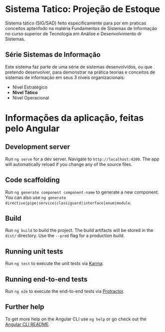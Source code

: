 # Sistema Tatico: **Projeção de Estoque**

Sistema tático (SIG/SAD) feito especificamente para por em praticas conceitos aptenfodo na matéria Fundamentos de Sistemas de Informação no curso superior de Tecnologia em Análise e Desenvolvimento dr Sistemas.

## Série **Sistemas de Informação**
Este sistema faz parte de uma série de sistemas desenvolvidos, ou que pretendo desenvolver, para demonstrar na prática teorias e conceitos de sistemas de informação em seus 3 niveis organizacionais:

- Nível Estratégico
- **Nivel Tático**
- Nivel Operacional


# Informações da aplicação, feitas pelo Angular

## Development server

Run `ng serve` for a dev server. Navigate to `http://localhost:4200`. The app will automatically reload if you change any of the source files.

## Code scaffolding

Run `ng generate component component-name` to generate a new component. You can also use `ng generate directive|pipe|service|class|guard|interface|enum|module`.

## Build

Run `ng build` to build the project. The build artifacts will be stored in the `dist/` directory. Use the `--prod` flag for a production build.

## Running unit tests

Run `ng test` to execute the unit tests via [Karma](https://karma-runner.github.io).

## Running end-to-end tests

Run `ng e2e` to execute the end-to-end tests via [Protractor](http://www.protractortest.org/).

## Further help

To get more help on the Angular CLI use `ng help` or go check out the [Angular CLI README](https://github.com/angular/angular-cli/blob/master/README.md).
